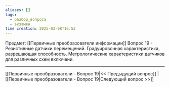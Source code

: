 ```yaml
---
aliases: []
tags:
  - разбор_вопроса
  - экзамен
time creation: 2025-03-08T16:53
---
```

Предмет: [[Первичные преобразователи информации]]
Вопрос 19 - Резистивные датчики перемещений. Градуировочная характеристика, разрешающая способность. Метрологические характеристики датчиков для различных схем включени.



---
[[Первичные преобразователи - Вопрос 19|<< Предыдущий вопрос]] | [[Первичные преобразователи - Вопрос 19|Следующий вопрос >>]]